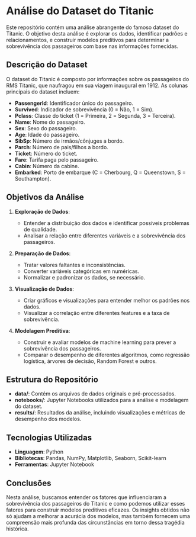 # Análise do Dataset do Titanic

Este repositório contém uma análise abrangente do famoso dataset do Titanic. O objetivo desta análise é explorar os dados, identificar padrões e relacionamentos, e construir modelos preditivos para determinar a sobrevivência dos passageiros com base nas informações fornecidas.

## Descrição do Dataset

O dataset do Titanic é composto por informações sobre os passageiros do RMS Titanic, que naufragou em sua viagem inaugural em 1912. As colunas principais do dataset incluem:

- **PassengerId**: Identificador único do passageiro.
- **Survived**: Indicador de sobrevivência (0 = Não, 1 = Sim).
- **Pclass**: Classe do ticket (1 = Primeira, 2 = Segunda, 3 = Terceira).
- **Name**: Nome do passageiro.
- **Sex**: Sexo do passageiro.
- **Age**: Idade do passageiro.
- **SibSp**: Número de irmãos/cônjuges a bordo.
- **Parch**: Número de pais/filhos a bordo.
- **Ticket**: Número do ticket.
- **Fare**: Tarifa paga pelo passageiro.
- **Cabin**: Número da cabine.
- **Embarked**: Porto de embarque (C = Cherbourg, Q = Queenstown, S = Southampton).

## Objetivos da Análise

1. **Exploração de Dados**:
   - Entender a distribuição dos dados e identificar possíveis problemas de qualidade.
   - Analisar a relação entre diferentes variáveis e a sobrevivência dos passageiros.

2. **Preparação de Dados**:
   - Tratar valores faltantes e inconsistências.
   - Converter variáveis categóricas em numéricas.
   - Normalizar e padronizar os dados, se necessário.

3. **Visualização de Dados**:
   - Criar gráficos e visualizações para entender melhor os padrões nos dados.
   - Visualizar a correlação entre diferentes features e a taxa de sobrevivência.

4. **Modelagem Preditiva**:
   - Construir e avaliar modelos de machine learning para prever a sobrevivência dos passageiros.
   - Comparar o desempenho de diferentes algoritmos, como regressão logística, árvores de decisão, Random Forest e outros.

## Estrutura do Repositório

- **data/**: Contém os arquivos de dados originais e pré-processados.
- **notebooks/**: Jupyter Notebooks utilizados para a análise e modelagem do dataset.
- **results/**: Resultados da análise, incluindo visualizações e métricas de desempenho dos modelos.

## Tecnologias Utilizadas

- **Linguagem**: Python
- **Bibliotecas**: Pandas, NumPy, Matplotlib, Seaborn, Scikit-learn
- **Ferramentas**: Jupyter Notebook

## Conclusões

Nesta análise, buscamos entender os fatores que influenciaram a sobrevivência dos passageiros do Titanic e como podemos utilizar esses fatores para construir modelos preditivos eficazes. Os insights obtidos não só ajudam a melhorar a acurácia dos modelos, mas também fornecem uma compreensão mais profunda das circunstâncias em torno dessa tragédia histórica.
